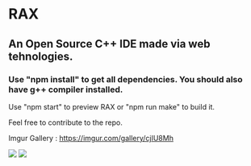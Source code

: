 # RAX

## An Open Source C++ IDE made via web tehnologies.

### Use "npm install" to get all dependencies. You should also have g++ compiler installed.

Use "npm start" to preview RAX or "npm run make" to build it. 

Feel free to contribute to the repo.

Imgur Gallery : https://imgur.com/gallery/cjIU8Mh


<img src="https://i.imgur.com/jYRfLuw.png"></img>
<img src="https://i.imgur.com/qifYn7r.png"></img>

